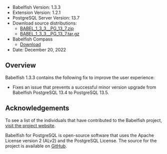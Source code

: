 - Babelfish Version: 1.3.3
- Extension Version: 1.2.1
- PostgreSQL Server Version: 13.7
- Download source distributions:
  - [BABEL_1_3_3__PG_13_7.zip](https://github.com/babelfish-for-postgresql/babelfish-for-postgresql/releases/download/BABEL_1_3_3__PG_13_7/BABEL_1_3_3__PG_13_7.zip)
  - [BABEL_1_3_3__PG_13_7.tar.gz](https://github.com/babelfish-for-postgresql/babelfish-for-postgresql/releases/download/BABEL_1_3_3__PG_13_7/BABEL_1_3_3__PG_13_7.tar.gz)
- Babelfish Compass
  - [Download](https://github.com/babelfish-for-postgresql/babelfish_compass/releases)
- Date: December 20, 2022

## Overview

Babelfish 1.3.3 contains the following fix to improve the user experience:

- Fixes an issue that prevents a successful minor version upgrade from Babelfish PostgreSQL 13.4 to PostgreSQL 13.5.


## Acknowledgements

To see a list of the individuals that have contributed to the Babelfish project, [visit the project website](https://babelfishpg.org/contributors/).

Babelfish for PostgreSQL is open-source software that uses the Apache License version 2 (ALv2) and the PostgreSQL License. The source for the project is available on [GitHub](https://github.com/babelfish-for-postgresql). 

